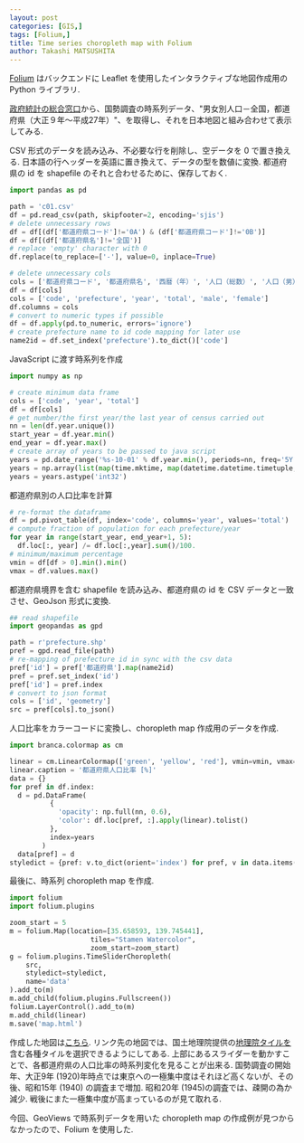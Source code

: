```yaml
---
layout: post
categories: [GIS,]
tags: [Folium,]
title: Time series choropleth map with Folium
author: Takashi MATSUSHITA
---
```

[Folium](https://python-visualization.github.io/folium/) はバックエンドに Leaflet を使用したインタラクティブな地図作成用の Python ライブラリ.

[政府統計の総合窓口](https://www.e-stat.go.jp)から、国勢調査の時系列データ、"男女別人口－全国，都道府県（大正９年～平成27年）"、を取得し、それを日本地図と組み合わせて表示してみる.

CSV 形式のデータを読み込み、不必要な行を削除し、空データを 0 で置き換える. 日本語の行ヘッダーを英語に置き換えて、データの型を数値に変換. 都道府県の id を shapefile のそれと合わせるために、保存しておく.
```python
import pandas as pd  

path = 'c01.csv'
df = pd.read_csv(path, skipfooter=2, encoding='sjis')
# delete unnecessary rows
df = df[(df['都道府県コード']!='0A') & (df['都道府県コード']!='0B')]
df = df[(df['都道府県名']!='全国')]
# replace 'empty' character with 0
df.replace(to_replace=['-'], value=0, inplace=True)

# delete unnecessary cols
cols = ['都道府県コード', '都道府県名', '西暦（年）', '人口（総数）', '人口（男）', '人口（女）']
df = df[cols]
cols = ['code', 'prefecture', 'year', 'total', 'male', 'female']
df.columns = cols
# convert to numeric types if possible
df = df.apply(pd.to_numeric, errors='ignore')
# create prefecture name to id code mapping for later use
name2id = df.set_index('prefecture').to_dict()['code']
```

JavaScript に渡す時系列を作成
```python
import numpy as np

# create minimum data frame
cols = ['code', 'year', 'total']
df = df[cols]
# get number/the first year/the last year of census carried out
nn = len(df.year.unique())
start_year = df.year.min()
end_year = df.year.max()
# create array of years to be passed to java script
years = pd.date_range('%s-10-01' % df.year.min(), periods=nn, freq='5Y') 
years = np.array(list(map(time.mktime, map(datetime.datetime.timetuple, years))))
years = years.astype('int32')
```
都道府県別の人口比率を計算
```python
# re-format the dataframe
df = pd.pivot_table(df, index='code', columns='year', values='total')   
# compute fraction of population for each prefecture/year
for year in range(start_year, end_year+1, 5): 
  df.loc[:, year] /= df.loc[:,year].sum()/100.
# minimum/maximum percentage
vmin = df[df > 0].min().min()
vmax = df.values.max()
```
都道府県境界を含む shapefile を読み込み、都道府県の id を CSV データと一致させ、GeoJson 形式に変換.
```python
## read shapefile
import geopandas as gpd

path = r'prefecture.shp'
pref = gpd.read_file(path)
# re-mapping of prefecture id in sync with the csv data
pref['id'] = pref['都道府県'].map(name2id)
pref = pref.set_index('id')
pref['id'] = pref.index
# convert to json format
cols = ['id', 'geometry']
src = pref[cols].to_json()
```
人口比率をカラーコードに変換し、choropleth map 作成用のデータを作成.
```python
import branca.colormap as cm

linear = cm.LinearColormap(['green', 'yellow', 'red'], vmin=vmin, vmax=vmax).to_step(100)
linear.caption = '都道府県人口比率 [%]'
data = {}
for pref in df.index:
  d = pd.DataFrame(
          {
            'opacity': np.full(nn, 0.6),
            'color': df.loc[pref, :].apply(linear).tolist()
          },
          index=years
        )
  data[pref] = d
styledict = {pref: v.to_dict(orient='index') for pref, v in data.items()}
```
最後に、時系列 choropleth map を作成.
```python
import folium
import folium.plugins

zoom_start = 5
m = folium.Map(location=[35.658593, 139.745441],
                    tiles="Stamen Watercolor",
                    zoom_start=zoom_start)
g = folium.plugins.TimeSliderChoropleth(
    src,
    styledict=styledict,
    name='data'
).add_to(m)
m.add_child(folium.plugins.Fullscreen())
folium.LayerControl().add_to(m)
m.add_child(linear)
m.save('map.html')
```

作成した地図は[こちら](https://takashi-matsushita.github.io/demo/folium-TimeSliderChoropleth-demo.html).
リンク先の地図では、国土地理院提供の[地理院タイルを](https://maps.gsi.go.jp/development/ichiran.html)含む各種タイルを選択できるようにしてある. 上部にあるスライダーを動かすことで、各都道府県の人口比率の時系列変化を見ることが出来る. 国勢調査の開始年、大正9年 (1920)年時点では東京への一極集中度はそれほど高くないが、その後、昭和15年 (1940) の調査まで増加. 昭和20年 (1945)の調査では、疎開の為か減少. 戦後にまた一極集中度が高まっているのが見て取れる.

今回、GeoViews で時系列データを用いた choropleth map の作成例が見つからなかったので、Folium を使用した.
